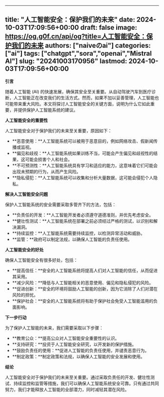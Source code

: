 
---
title: "人工智能安全：保护我们的未来"
date: 2024-10-03T17:09:56+00:00
draft: false
image: https://og.g0f.cn/api/og?title=人工智能安全：保护我们的未来
authors: ["naiveのai"]
categories: ["ai"]
tags: ["chatgpt","sora","openai","Mistral AI"]
slug: "20241003170956"
lastmod: 2024-10-03T17:09:56+00:00
---
**引言**

随着人工智能 (AI) 的快速发展，确保其安全至关重要。从自动驾驶汽车到医疗诊断，人工智能正在改变我们的生活方式。然而，如果不加以妥善管理，人工智能也可能带来重大风险。本文将探讨人工智能安全的关键方面，说明为什么它如此重要，并提供保护人工智能系统的建议。

**人工智能安全的重要性**

人工智能安全对于保护我们的未来至关重要，原因如下：

* **恶意使用：**人工智能系统可以被用于恶意目的，例如网络攻击、假新闻传播或监视。
* **偏见和歧视：**人工智能系统如果训练不当，可能会产生偏见和歧视性的结果，这可能会损害个人和社会。
* **不可预测性：**人工智能系统具有学习和适应的能力，这意味着它们可能会出现未预期的行为，从而产生风险。
* **隐私侵犯：**人工智能系统可以收集和分析大量数据，这可能会侵犯个人隐私。

**解决人工智能安全问题**

保护人工智能系统的安全需要采取多管齐下的方法，包括：

* **负责任的开发：**人工智能开发者必须遵守道德准则，并优先考虑安全。
* **健壮性测试：**人工智能系统在部署之前必须经过严格的测试，以识别和解决漏洞。
* **持续监控：**人工智能系统需要持续监控，以检测异常活动和威胁。
* **监管：**政府可以制定法规，以确保人工智能的负责任使用。

**人工智能安全的好处**

确保人工智能安全有很多好处，包括：

* **提高信任：**安全的人工智能系统将提高人们对人工智能的信任，从而促进其采用。
* **减少风险：**降低与人工智能相关的恶意使用、偏见和隐私侵犯的风险。
* **促进创新：**安全的环境将鼓励人工智能的创新，因为它消除了人们对潜在风险的担忧。
* **保护社会：**安全的人工智能系统将有助于保护社会免受人工智能滥用的负面影响。

**下一步行动**

为了保护人工智能的未来，我们需要采取以下步骤：

* **教育公众：**提高公众对人工智能安全重要性的认识。
* **支持研究：**投资于人工智能安全研究，以开发新的保护措施。
* **鼓励负责任的使用：**促进人工智能的负责任使用，并谴责恶意行为。
* **制定政策：**制定政策和法规，以确保人工智能的安全发展和使用。

**结论**

人工智能安全对于保护我们的未来至关重要。通过采取负责任的开发、健壮性测试、持续监控和监管等措施，我们可以确保人工智能系统安全可靠。只有通过共同努力，我们才能释放人工智能的全部潜力，同时减轻其潜在风险。
